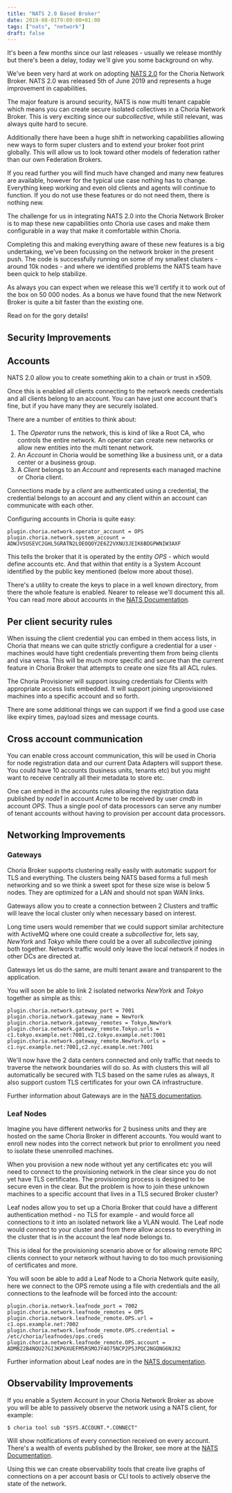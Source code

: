 ```yaml
---
title: "NATS 2.0 Based Broker"
date: 2019-08-01T9:00:00+01:00
tags: ["nats", "network"]
draft: false
---
```


It's been a few months since our last releases - usually we release monthly but there's been a delay, today we'll give you some background on why.

We've been very hard at work on adopting [NATS 2.0](https://github.com/nats-io/nats-server) for the Choria Network Broker. NATS 2.0 was released 5th of June 2019 and represents a huge improvement in capabilities.

The major feature is around security, NATS is now multi tenant capable which means you can create secure isolated collectives in a Choria Network Broker.  This is very exciting since our *subcollective*, while still relevant, was always quite hard to secure.

Additionally there have been a huge shift in networking capabilities allowing new ways to form super clusters and to extend your broker foot print globally. This will allow us to look toward other models of federation rather than our own Federation Brokers.

If you read further you will find much have changed and many new features are available, however for the typical use case nothing has to change.  Everything keep working and even old clients and agents will continue to function.  If you do not use these features or do not need them, there is nothing new.

The challenge for us in integrating NATS 2.0 into the Choria Network Broker is to map these new capabilities onto Choria use cases and make them configurable in a way that make it comfortable within Choria. 

Completing this and making everything aware of these new features is a big undertaking, we've been focussing on the network broker in the present push. The code is successfully running on some of my smallest clusters - around 10k nodes - and where we identified problems the NATS team have been quick to help stabilize.

As always you can expect when we release this we'll certify it to work out of the box on 50 000 nodes. As a bonus we have found that the new Network Broker is quite a bit faster than the existing one.

Read on for the gory details!
<!--more-->
## Security Improvements

## Accounts

NATS 2.0 allow you to create something akin to a chain or trust in x509.

Once this is enabled all clients connecting to the network needs credentials and all clients belong to an account. You can have just one account that's fine, but if you have many they are securely isolated.

There are a number of entities to think about:

 1. The *Operator* runs the network, this is kind of like a Root CA, who controls the entire network. An operator can create new networks or allow new entities into the multi tenant network.
 1. An *Account* in Choria would be something like a business unit, or a data center or a business group.
 1. A *Client* belongs to an *Account* and represents each managed machine or Choria client.

Connections made by a *client* are authenticated using a credential, the credential belongs to an account and any client within an account can communicate with each other.

Configuring accounts in Choria is quite easy:

```nohighlight
plugin.choria.network.operator_account = OPS
plugin.choria.network.system_account = ADWJVSUSEVC2GHL5GRATN2LOEOQOY2E6Z2VXNU3JEIK6BDGPWNIW3AXF
```

This tells the broker that it is operated by the entity *OPS* - which would define accounts etc. And that within that entity is a System Account identified by the public key mentioned (below more about those).

There's a utility to create the keys to place in a well known directory, from there the whole feature is enabled.  Nearer to release we'll document this all. You can read more about accounts in the [NATS Documentation](https://nats-io.github.io/docs/nats_server/jwt_auth.html).

## Per client security rules

When issuing the client credential you can embed in them access lists, in Choria that means we can quite strictly configure a credential for a user - machines would have tight credentials preventing them from being clients and visa versa. This will be much more specific and secure than the current feature in Choria Broker that attempts to create one size fits all ACL rules.

The Choria Provisioner will support issuing credentials for Clients with appropriate access lists embedded. It will support joining unprovisioned machines into a specific account and so forth.

There are some additional things we can support if we find a good use case like expiry times, payload sizes and message counts.

## Cross account communication

You can enable cross account communication, this will be used in Choria for node registration data and our current Data Adapters will support these.  You could have 10 accounts (business units, tenants etc) but you might want to receive centrally all their metadata to store etc.

One can embed in the accounts rules allowing the registration data published by *node1* in account *Acme* to be received by user *cmdb* in account *OPS*.  Thus a single pool of data processors can serve any number of tenant accounts without having to provision per account data processors.

## Networking Improvements

### Gateways

Choria Broker supports clustering really easily with automatic support for TLS and everything.  The clusters being NATS based forms a full mesh networking and so we think a sweet spot for these size wise is below 5 nodes. They are optimized for a LAN and should not span WAN links.

Gateways allow you to create a connection between 2 Clusters and traffic will leave the local cluster only when necessary based on interest.

Long time users would remember that we could support similar architecture with ActiveMQ where one could create a *subcollective* for, lets say, *NewYork* and *Tokyo* while there could be a over all *subcollective* joining both together. Network traffic would only leave the local network if nodes in other DCs are directed at.

Gateways let us do the same, are multi tenant aware and transparent to the application. 

You will soon be able to link 2 isolated networks *NewYork* and *Tokyo* together as simple as this:

```nohighlight
plugin.choria.network.gateway_port = 7001
plugin.choria.network.gateway_name = NewYork
plugin.choria.network.gateway_remotes = Tokyo,NewYork
plugin.choria.network.gateway_remote.Tokyo.urls = c1.tokyo.example.net:7001,c2.tokyo.example.net:7001
plugin.choria.network.gateway_remote.NewYork.urls = c1.nyc.example.net:7001,c2.nyc.example.net:7001
```

We'll now have the 2 data centers connected and only traffic that needs to traverse the network boundaries will do so.  As with clusters this will all automatically be secured with TLS based on the same rules as always, it also support custom TLS certificates for your own CA infrastructure.

Further information about Gateways are in the [NATS documentation](https://nats-io.github.io/docs/gateways/).

### Leaf Nodes

Imagine you have different networks for 2 business units and they are hosted on the same Choria Broker in different accounts. You would want to enroll new nodes into the correct network but prior to enrollment you need to isolate these unenrolled machines.

When you provision a new node without yet any certificates etc you will need to connect to the provisioning network in the clear since you do not yet have TLS certificates. The provisioning process is designed to be secure even in the clear. But the problem is how to join these unknown machines to a specific account that lives in a TLS secured Broker cluster?

Leaf nodes allow you to set up a Choria Broker that could have a different authentication method - no TLS for example - and would force all connections to it into an isolated network like a VLAN would. The Leaf node would connect to your cluster and from there allow access to everything in the cluster that is in the account the leaf node belongs to.

This is ideal for the provisioning scenario above or for allowing remote RPC clients connect to your network without having to do too much provisioning of certificates and more.

You will soon be able to add a Leaf Node to a Choria Network quite easily, here we connect to the OPS remote using a file with credentials and the all connections to the leafnode will be forced into the account:

```nohighlight
plugin.choria.network.leafnode_port	= 7002
plugin.choria.network.leafnode_remotes = OPS
plugin.choria.network.leafnode_remote.OPS.url = c1.ops.example.net:7002
plugin.choria.network.leafnode_remote.OPS.credential = /etc/choria/leafnodes/ops.creds
plugin.choria.network.leafnode_remote.OPS.account = ADMB22B4NQU27GI3KP6XUEFM5RSMOJY4O75NCP2P5JPQC2NGQNG6NJX2
```

Further information about Leaf nodes are in the [NATS documentation](https://nats-io.github.io/docs/leafnodes/).

## Observability Improvements

If you enable a System Account in your Choria Network Broker as above you will be able to passively observe the network using a NATS client, for example:

```nohighlight
$ choria tool sub "$SYS.ACCOUNT.*.CONNECT"
```

Will show notifications of every connection received on every account.  There's a wealth of events published by the Broker, see more at the [NATS Documentation](https://nats-io.github.io/docs/sys_accounts/sys_accounts.html).

Using this we can create observability tools that create live graphs of connections on a per account basis or CLI tools to actively observe the state of the network.